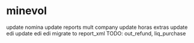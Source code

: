 # minevol

update nomina
update reports mult company
update horas extras
update edi
update edi
edi migrate to report_xml
TODO: out_refund, liq_purchase
